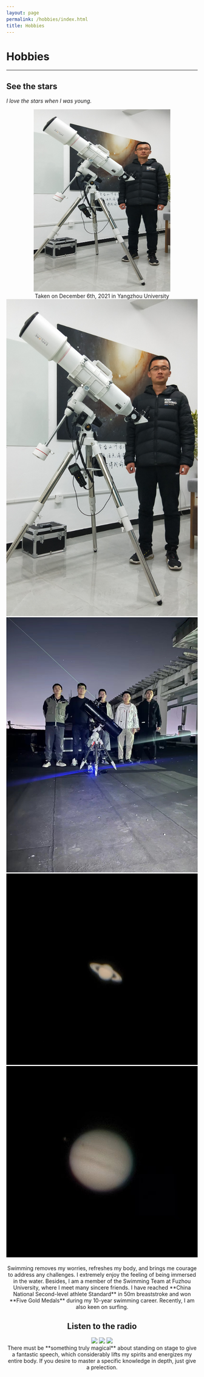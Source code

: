 ```yaml
---
layout: page
permalink: /hobbies/index.html
title: Hobbies
---
```


# Hobbies

<hr>

## See the stars

*I love the stars when I was young.*

<center>
<img src="/images/hobbies/star/star--telescope--1.jpg" width="360" height="480">
<center>

<center>
Taken on December 6th, 2021 in Yangzhou University
<center>
  
<div class="third">
<img src="/images/hobbies/star/star--telescope--1.jpg">
<img src="/images/hobbies/star/star--friends--1.jpg">
<img src="/images/hobbies/star/star--Saturn--1.jpg">
<img src="/images/hobbies/star/star--Jupiter--1.jpg">
</div>
<br>Swimming removes my worries, refreshes my body, and brings me courage to address any challenges. I extremely enjoy the feeling of being immersed in the water. Besides, I am a member of the Swimming Team at Fuzhou University, where I meet many sincere friends. I have reached **China National Second-level athlete Standard** in 50m breaststroke and won **Five Gold Medals** during my 10-year swimming career. Recently, I am also keen on surfing.

## Listen to the radio

<div class="third">
<img src="/images/prelection1.JPG">
<img src="/images/speech1.JPG">
<img src="/images/speech3.JPG">
</div>
There must be **something truly magical** about standing on stage to give a fantastic speech, which considerably lifts my spirits and energizes my entire body. If you desire to master a specific knowledge in depth, just give a prelection. 


